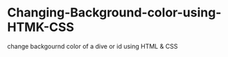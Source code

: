 # Changing-Background-color-using-HTMK-CSS
change backgournd color of a dive or id using HTML & CSS
